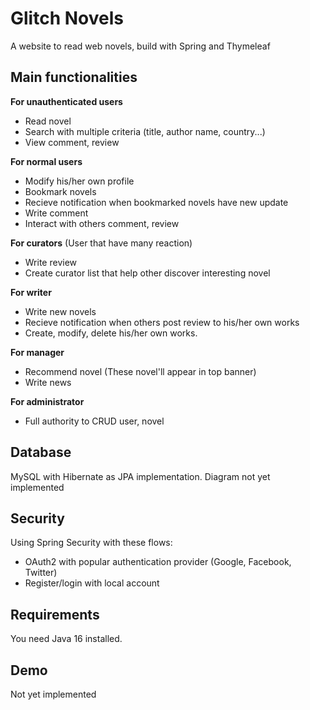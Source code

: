 
# Glitch Novels
A website to read web novels, build with Spring and Thymeleaf

## Main functionalities

**For unauthenticated users**
- Read novel
- Search with multiple criteria (title, author name, country...)
- View comment, review

**For normal users**
- Modify his/her own profile
- Bookmark novels
- Recieve notification when bookmarked novels have new update
- Write comment
- Interact with others comment, review 

**For curators** (User that have many reaction)
- Write review
- Create curator list that help other discover interesting novel

**For writer**
- Write new novels
- Recieve notification when others post review to his/her own works
- Create, modify, delete his/her own works.

**For manager**
- Recommend novel (These novel'll appear in top banner)
- Write news

**For administrator**
- Full authority to CRUD user, novel

## Database
MySQL with Hibernate as JPA implementation.
Diagram not yet implemented

## Security
Using Spring Security with these flows:
- OAuth2 with popular authentication provider (Google, Facebook, Twitter)
- Register/login with local account

## Requirements
You need Java 16 installed.

## Demo
Not yet implemented

